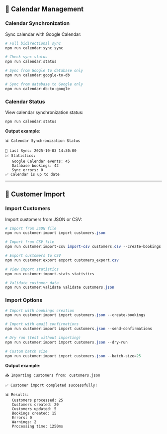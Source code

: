 ## 📅 Calendar Management

### Calendar Synchronization

Sync calendar with Google Calendar:

```powershell
# Full bidirectional sync
npm run calendar:sync sync

# Check sync status
npm run calendar:status

# Sync from Google to database only
npm run calendar:google-to-db

# Sync from database to Google only
npm run calendar:db-to-google
```

### Calendar Status

View calendar synchronization status:

```powershell
npm run calendar:status
```

**Output example**:

```
📊 Calendar Synchronization Status

📅 Last Sync: 2025-10-03 14:30:00
📈 Statistics:
   Google Calendar events: 45
   Database bookings: 42
   Sync errors: 0
✅ Calendar is up to date
```

---

## 👥 Customer Import

### Import Customers

Import customers from JSON or CSV:

```powershell
# Import from JSON file
npm run customer:import import customers.json

# Import from CSV file
npm run customer:import-csv import-csv customers.csv --create-bookings

# Export customers to CSV
npm run customer:export export customers_export.csv

# View import statistics
npm run customer:import-stats statistics

# Validate customer data
npm run customer:validate validate customers.json
```

### Import Options

```powershell
# Import with bookings creation
npm run customer:import import customers.json --create-bookings

# Import with email confirmations
npm run customer:import import customers.json --send-confirmations

# Dry run (test without importing)
npm run customer:import import customers.json --dry-run

# Custom batch size
npm run customer:import import customers.json --batch-size=25
```

**Output example**:

```
📥 Importing customers from: customers.json

✅ Customer import completed successfully!

📊 Results:
   Customers processed: 25
   Customers created: 20
   Customers updated: 5
   Bookings created: 15
   Errors: 0
   Warnings: 2
   Processing time: 1250ms
```
